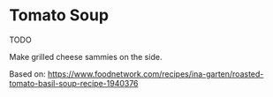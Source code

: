 # Tomato Soup

TODO

Make grilled cheese sammies on the side.

Based on: https://www.foodnetwork.com/recipes/ina-garten/roasted-tomato-basil-soup-recipe-1940376
